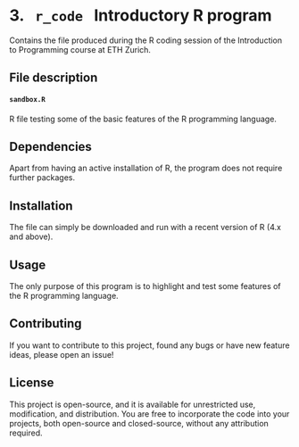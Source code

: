 # 3. &nbsp; `r_code` &nbsp; Introductory R program
Contains the file produced during the R coding session of the Introduction to Programming course at ETH Zurich.

## File description
#### `sandbox.R`
R file testing some of the basic features of the R programming language.

## Dependencies
Apart from having an active installation of R, the program does not require further packages.

## Installation
The file can simply be downloaded and run with a recent version of R (4.x and above).

## Usage
The only purpose of this program is to highlight and test some features of the R programming language.

## Contributing
If you want to contribute to this project, found any bugs or have new feature ideas, please open an issue!

## License
This project is open-source, and it is available for unrestricted use, modification, and distribution. You are free to incorporate the code into your projects, both open-source and closed-source, without any attribution required.

